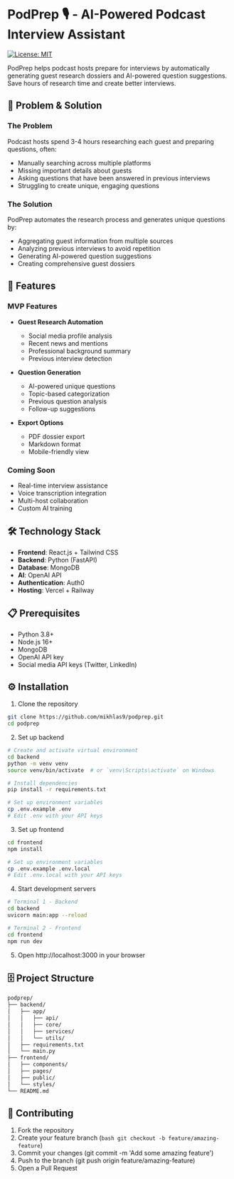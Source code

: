 # PodPrep 🎙️ - AI-Powered Podcast Interview Assistant

[![License: MIT](https://img.shields.io/badge/License-MIT-yellow.svg)](https://opensource.org/licenses/MIT)

PodPrep helps podcast hosts prepare for interviews by automatically generating guest research dossiers and AI-powered question suggestions. Save hours of research time and create better interviews.

## 🎯 Problem & Solution

### The Problem
Podcast hosts spend 3-4 hours researching each guest and preparing questions, often:
- Manually searching across multiple platforms
- Missing important details about guests
- Asking questions that have been answered in previous interviews
- Struggling to create unique, engaging questions

### The Solution
PodPrep automates the research process and generates unique questions by:
- Aggregating guest information from multiple sources
- Analyzing previous interviews to avoid repetition
- Generating AI-powered question suggestions
- Creating comprehensive guest dossiers

## 🚀 Features

### MVP Features
- **Guest Research Automation**
  - Social media profile analysis
  - Recent news and mentions
  - Professional background summary
  - Previous interview detection

- **Question Generation**
  - AI-powered unique questions
  - Topic-based categorization
  - Previous question analysis
  - Follow-up suggestions

- **Export Options**
  - PDF dossier export
  - Markdown format
  - Mobile-friendly view

### Coming Soon
- Real-time interview assistance
- Voice transcription integration
- Multi-host collaboration
- Custom AI training

## 🛠️ Technology Stack

- **Frontend**: React.js + Tailwind CSS
- **Backend**: Python (FastAPI)
- **Database**: MongoDB
- **AI**: OpenAI API
- **Authentication**: Auth0
- **Hosting**: Vercel + Railway

## 📋 Prerequisites

- Python 3.8+
- Node.js 16+
- MongoDB
- OpenAI API key
- Social media API keys (Twitter, LinkedIn)

## ⚙️ Installation

1. Clone the repository
```bash
git clone https://github.com/mikhlas9/podprep.git
cd podprep
```

2. Set up backend
```bash
# Create and activate virtual environment
cd backend
python -m venv venv
source venv/bin/activate  # or `venv\Scripts\activate` on Windows

# Install dependencies
pip install -r requirements.txt

# Set up environment variables
cp .env.example .env
# Edit .env with your API keys
```

3. Set up frontend
```bash
cd frontend
npm install

# Set up environment variables
cp .env.example .env.local
# Edit .env.local with your API keys
```

4. Start development servers
```bash
# Terminal 1 - Backend
cd backend
uvicorn main:app --reload

# Terminal 2 - Frontend
cd frontend
npm run dev
```

5. Open http://localhost:3000 in your browser

## 🗄️ Project Structure
```bash
podprep/
├── backend/
│   ├── app/
│   │   ├── api/
│   │   ├── core/
│   │   ├── services/
│   │   └── utils/
│   ├── requirements.txt
│   └── main.py
├── frontend/
│   ├── components/
│   ├── pages/
│   ├── public/
│   └── styles/
└── README.md
```

## 🤝 Contributing

1. Fork the repository
2. Create your feature branch (```bash git checkout -b feature/amazing-feature```)
3. Commit your changes (git commit -m 'Add some amazing feature')
4. Push to the branch (git push origin feature/amazing-feature)
4. Open a Pull Request


